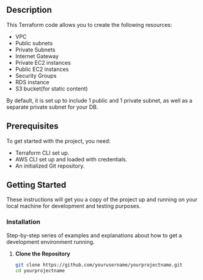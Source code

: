 ## Description

This Terraform code allows you to create the following resources:

- VPC
- Public subnets
- Private Subnets
- Internet Gateway
- Private EC2 instances
- Public EC2 instances
- Security Groups
- RDS instance
- S3 bucket(for static content)

By default, it is set up to include 1 public and 1 private subnet, as well as a separate private subnet for your DB.

## Prerequisites

To get started with the project, you need:

- Terraform CLI set up.
- AWS CLI set up and loaded with credentials.
- An initialized Git repository.

## Getting Started

These instructions will get you a copy of the project up and running on your local machine for development and testing purposes.

### Installation

Step-by-step series of examples and explanations about how to get a development environment running.

1. **Clone the Repository**
   ```bash
   git clone https://github.com/yourusername/yourprojectname.git
   cd yourprojectname
   ```

